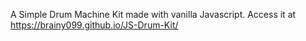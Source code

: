 A Simple Drum Machine Kit made with vanilla Javascript. Access it at https://brainy099.github.io/JS-Drum-Kit/
